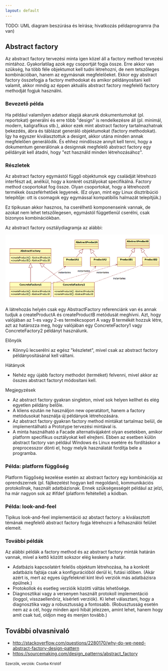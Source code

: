 ```yaml
---
layout: default
---
```


TODO: UML diagram beszúrása és leírása; hivatkozás példaprogramra (ha van)

## Abstract factory

Az abstract factory tervezési minta igen közel áll a factory method tervezési mintához. Gyakorlatilag azok egy csoportját fogja össze. Erre akkor van szükség, ha több féle objektumot kell tudni létrehozni, de nem tetszőleges kombinációban, hanem az egymásnak megfelelőeket. Ekkor egy abstract factory összefogja a factory methodokat és amikor példányosítani kell valamit, akkor mindig az éppen aktuális abstract factory megfelelő factory methodját fogjuk használni.

### Bevezető példa

Ha például valamilyen adatsor alapjá akarunk dokumentumokat (pl. reportokat) generálni és erre több "design" is rendelkezésre áll (pl. minimál, modern, kaligrafikus stb.), akkor ezek mint abstract factory tartalmazhatnak bekezdés, ábra és táblázat generáló objektumokat (factory methodokat). Így ha egyszer kiválasztottuk a designt, akkor utána minden annak megfelelően generálódik. És ehhez mindössze annyit kell tenni, hogy a dokumentum generálónak a designnak megfelelő abstract factory egy példányát kell átadni, hogy "ezt használd minden létrehozásához".

### Részletek

Az abstract factory egymástól függő objektumok egy családját létrehozó interfészt ad, anélkül, hogy a konkrét osztályokat specifikálná. Factory method csoportokat fog össze. Olyan csoportokat, hogy a létrehozott termékek összeférhetőek legyenek. (Ez olyan, mint egy Linux disztribúció telepítője: ott is csomagok egy egymással kompatibilis halmazát telepítjük.)

Ez tipikusan akkor hasznos, ha cserélhető komponenseink vannak, de azokat nem lehet tetszőlegesen, egymástól függetlenül cserélni, csak bizonyos kombinációkban.

Az abstract factory osztálydiagramja az alábbi:

![](image/AbstractFactory.png)

A látrehozás helyén csak egy AbstractFactory referenciánk van és annak tudjuk a createProductA és createProductB metódusát meghívni. Azt, hogy valójában az 1-es vagy 2-es termékcsoport A vagy B termékét hozzuk létre, azt az határozza meg, hogy valójában egy ConcreteFactory1 vagy ConcreteFactory2 példányt használunk.

Előnyök

  * Könnyű lecserélni az egész "készletet", mivel csak az abstract factory példányosításánal kell váltani.

Hátányok

  * Nehéz egy újabb factory methodot (terméket) felvenni, mivel akkor az összes abstract factoryt módosítani kell.

Megjegyzések

  * Az abstract factory gyakran singleton, mivel sok helyen kellhet és elég egyetlen példány belőle.
  * A kliens ezután ne használjon new operatátort, hanem a factory metódusokat használja új példányok létrehozására.
  * Az abstract factory gyakran factory method mintákat tartalmaz belül, de implementálható a Prototype tervezési mintával is.
  * A minta használható a Facade alternatívájaként olyan esetekben, amikor platform specifikus osztályokat kell elrejteni. Ebben az esetben külön abstract factory van például Windows és Linux esetére és fordításkor a preprocesszor dönti el, hogy melyik használatát fordítja bele a programba.

### Példa: platform függőség

Platform függőség kezelése esetén az abstract factory egy kombinációja az oprendszernek (pl. fájlkezelést hogyan kell megoldani), kommunikációs protokollnak, használt adatbázisnak. Ennek szükségességét például az jelzi, ha már nagyon sok az #ifdef (platform feltétellel) a kódban.

### Példa: look-and-feel

Tipikus look-and-feel implementáció az abstact factory: a kiválasztott témának megfelelő abstract factory fogja létrehozni a felhasználói felület elemeit.

### További példák

Az alábbi példák a factory method és az abstract factory minták határán vannak, mivel a kettő között sokszor elég keskeny a határ.

  * Adatbázis kapcsolatért felelős objektum létrehozása, ha a konkrét adatbázis fajtája csak a konfigurációból derül ki, futási időben. (Akár azért is, mert az egyes ügyfeleknél kint lévő verziók más adatbázisra épülnek.)
  * Protokollok és esetleg verzióik közötti váltás lehetősége.
  * Diagnosztikai vagy a versenyen használt protokoll implementáció (loggol, visszaellenőriz, kísérleti verziók). Ki lehet választani, hogy a diagnosztika vagy a robusztusság a fontosabb. (Robusztusság esetén nem az a cél, hogy minden apró hibát jelezzen, amint lehet, hanem hogy amit csak tud, oldjon meg és menjen tovább.)

## További olvasnivaló

  * http://stackoverflow.com/questions/2280170/why-do-we-need-abstract-factory-design-pattern
  * https://sourcemaking.com/design_patterns/abstract_factory

<small>Szerzők, verziók: Csorba Kristóf</small>

